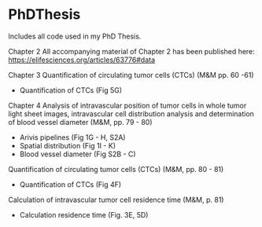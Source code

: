 # PhDThesis
Includes all code used in my PhD Thesis.

Chapter 2
All accompanying material of Chapter 2 has been published here:
https://elifesciences.org/articles/63776#data

Chapter 3 
Quantification of circulating tumor cells (CTCs) (M&M pp. 60 -61)
- Quantification of CTCs (Fig 5G)

Chapter 4
Analysis of intravascular position of tumor cells in whole tumor light sheet images, intravascular cell distribution analysis and determination of blood vessel diameter (M&M, pp. 79 - 80)
- Arivis pipelines (Fig 1G - H, S2A)
- Spatial distribution (Fig 1I - K)
- Blood vessel diameter (Fig S2B - C)

Quantification of circulating tumor cells (CTCs) (M&M, pp. 80 - 81)
- Quantification of CTCs (Fig 4F)

Calculation of intravascular tumor cell residence time (M&M, p. 81)
- Calculation residence time (Fig. 3E, 5D)
